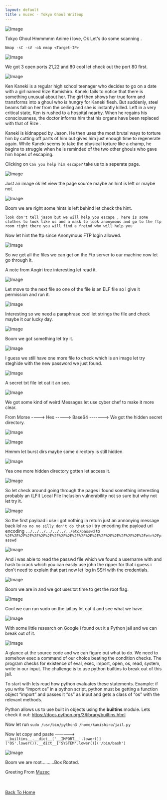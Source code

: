 ```yaml
---
layout: default
title : muzec - Tokyo Ghoul Writeup
---
```


![Image](https://i.imgur.com/tuzTqo4.gif)


Tokyo Ghoul Hmmmmm Anime i love, Ok Let's do some scanning .

```Nmap -sC -sV -oA nmap <Target-IP>```

![Image](https://imgur.com/0od6jyl.png)

We got 3 open ports 21,22 and 80 cool let check out the port 80 first.

![Image](https://imgur.com/RqqfDyN.png)

Ken Kaneki is a regular high school teenager who decides to go on a date with a girl named Rize Kamishiro. Kaneki fails to notice that there is something unusual about her. The girl then shows her true form and transforms into a ghoul who is hungry for Kaneki flesh. But suddenly, steel beams fall on her from the ceiling and she is instantly killed. Left in a very critical state, Ken is rushed to a hospital nearby. When he regains his consciousness, the doctor informs him that his organs have been replaced with that of Rize .

Kaneki is kidnapped by Jason. He then uses the most brutal ways to torture him by cutting off parts of him but gives him just enough time to regenerate again. While Kaneki seems to take the physical torture like a champ, he begins to struggle when he is reminded of the two other ghouls who gave him hopes of escaping.

Clicking on ```Can you help him escape?``` take us to a seperate page.

![Image](https://imgur.com/3leEQRx.png)

Just an image ok let view the page source maybe an hint is left or maybe not.

![Image](https://imgur.com/qTLDf6i.png)

Boom we are right some hints is left behind let check the hint.

```look don't tell jason but we will help you escape , here is some clothes to look like us and a mask to look anonymous and go to the ftp room right there you will find a freind who will help you```
  
  Now let hint the ftp since Anonymous FTP login allowed.
  
  
 ![Image](https://imgur.com/tgFZ3KK.png)
 
 So we get all the files we can get on the Ftp server to our machine now let go through it.

A note from Aogiri tree interesting let read it.

 ![Image](https://imgur.com/nlFN9JG.png)

Let move to the next file so one of the file is an ELF file so i give it permission and run it.

 ![Image](https://imgur.com/HE1eqwp.png)
 
 Interesting so we need a paraphrase cool let strings the file and check maybe it our lucky day.
 
 ![Image](https://imgur.com/NnT2E48.png)
 
 Boom we got something let try it.
 
 ![Image](https://imgur.com/KtKBiWk.png)
 
 I guess we still have one more file to check which is an image let try steghide with the new password we just found.
 
 ![Image](https://imgur.com/kqfAAoh.png)
 
 A secret txt file let cat it an see.
 
 ![Image](https://imgur.com/lJ8yAyi.png)
 
 We got some kind of weird Messages let use cyber chef to make it more clear.
 
 From Morse ----> Hex -----> Base64  -------> We got the hidden secret directory.
 
 ![Image](https://imgur.com/dQk7t8t.png)
 
 
 ![Image](https://imgur.com/eJRx1nO.png)
 
 Hmmm let burst dirs maybe some directory is still hidden.
 
 ![Image](https://imgur.com/ZAikanx.png)
 
 Yea one more hidden directory gotten let access it.
 
 ![Image](https://imgur.com/20whXGn.png)
 
 So let check around going through the pages i found something interesting probably an (LFI) Local File Inclusion vulnerability not so sure but why not let try it.
 
 ![Image](https://imgur.com/rwlqRCj.png)
 
 So the first payload i use i got nothing in return just an annonying message back lol  ```no no no silly don't do that```  so i try encoding the payload url encoding ```../../../../../../../etc/passwd``` to ```%2E%2E%2F%2E%2E%2F%2E%2E%2F%2E%2E%2F%2E%2E%2F%2E%2E%2F%2E%2E%2Fetc%2Fpasswd```
 
 ![Image](https://imgur.com/nyGCV11.png)
 
 And i was able to read the passwd file which we found a username with and hash to crack which you can easily use john the ripper for that i guess i don't need to explain that part now let log in SSH with the credentials.
 
 
 ![Image](https://imgur.com/WXqpKTp.png)
 
 Boom we are in and we got user.txt time to get the root flag.
 
 ![Image](https://imgur.com/IHK1aTe.png)
 
 Cool we can run sudo on the jail.py let cat it and see what we have.
 
 ![Image](https://imgur.com/aXgslAB.png)
 
 With some little research on Google i found out it a Python jail and we can break out of it.
 
 ![Image](https://imgur.com/aXgslAB.png)
 
A glance at the source code and we can figure out what to do. We need to somehow exec a command of our choice beating the condition checks. The program checks for existence of eval, exec, import, open, os, read, system, write in our input. The challenge is to use python builtins to break out of this jail.
 
To start with lets read how python evaluates these statements. Example: if you write “import os” in a python script, python must be getting a function object “import” and passes it “os” as input and gets a class of “os” with the relevant methods.

Python allows us to use built in objects using the __builtins__ module. Lets check it out: https://docs.python.org/3/library/builtins.html

Now let run ```sudo /usr/bin/python3 /home/kamishiro/jail.py```  

Now let copy and paste -------> ```__builtins__.__dict__['__IMPORT__'.lower()]('OS'.lower()).__dict__['SYSTEM'.lower()]('/bin/bash')```

![Image](https://imgur.com/XSqd8b2.png)

Boom we are root..........Box Rooted.

Greeting From [Muzec](https://twitter.com/muzec_saminu)

<br> <br>
[Back To Home](../index.md)
<br>








